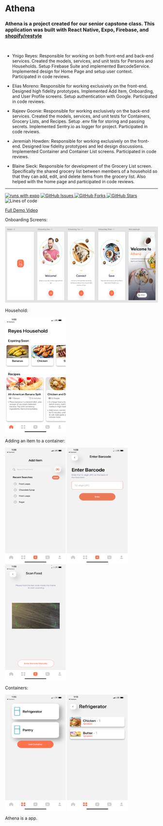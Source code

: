 # Athena

### Athena is a project created for our senior capstone class. This application was built with React Native, Expo, Firebase, and [shopify/restyle](https://github.com/Shopify/restyle)

</br>

- Ynigo Reyes: Responsible for working on both front-end and back-end services. Created the models, services, and unit tests for Persons and Households. Setup Firebase Suite and implemented BarcodeService. Implemented design for Home Page and setup user context. Participated in code reviews.

- Elias Moreno: Responsible for working exclusively on the front-end. Designed high fidelity prototypes. Implemented Add Item, Onboarding, and User Profile screens. Setup authentication with Google. Participated in code reviews.

- Rajeev Goonie: Responsible for working exclusively on the back-end services. Created the models, services, and unit tests for Containers, Grocery Lists, and Recipes. Setup .env file for storing and passing secrets. Implemented Sentry.io as logger for project. Participated in code reviews.

- Jeremiah Howden: Responsible for working exclusively on the front-end. Designed low fidelity prototypes and led design discussions. Implemented Container and Container List screens. Participated in code reviews.

- Blaine Sieck: Responsible for development of the Grocery List screen. Specifically the shared grocery list between members of a household so that they can add, edit, and delete items from the grocery list. Also helped with the home page and participated in code reviews.

---

[![runs with expo](https://img.shields.io/badge/Runs%20with%20Expo-000.svg?style=flat-square&logo=EXPO&labelColor=f3f3f3&logoColor=000)](https://expo.io/)
<a href="https://github.com/Athena-Capstone-2020/athena-mobile-app/issues">
    <img alt="GitHub Issues" src="https://img.shields.io/github/issues/Athena-Capstone-2020/athena-mobile-app?style=flat-square">
</a>
<a href="https://github.com/Athena-Capstone-2020/athena-mobile-app/network">
    <img alt="GitHub Forks" src="https://img.shields.io/github/forks/Athena-Capstone-2020/athena-mobile-app?style=flat-square">
</a>
<a href="https://github.com/Athena-Capstone-2020/athena-mobile-app/stargazers">
    <img alt="GitHub Stars" src="https://img.shields.io/github/stars/Athena-Capstone-2020/athena-mobile-app?style=flat-square">
</a>
<img alt="Lines of code" src="https://img.shields.io/tokei/lines/github/Athena-Capstone-2020/athena-mobile-app?style=flat-square">

[Full Demo Video](https://www.youtube.com/watch?v=yOJMUpTti0w)


Onboarding Screens: 

<img src="https://github.com/Athena-Capstone-2020/athena-mobile-app/blob/master/assets/Screens/readme/onboarding.png?raw=true" width="600" height="250" />

Household:

<img src="https://github.com/Athena-Capstone-2020/athena-mobile-app/blob/master/assets/Screens/readme/household.png?raw=true" width="200" height="380" />

Adding an item to a container:

<img src="https://github.com/Athena-Capstone-2020/athena-mobile-app/blob/master/assets/Screens/readme/addItem.png?raw=true" width="200" height="380" />
<img src="https://github.com/Athena-Capstone-2020/athena-mobile-app/blob/master/assets/Screens/readme/enterbarcode.png?raw=true" width="200" height="380" />
<img src="https://github.com/Athena-Capstone-2020/athena-mobile-app/blob/master/assets/Screens/readme/scanbarcode.png?raw=true" width="200" height="380" />

Containers:

<img src="https://github.com/Athena-Capstone-2020/athena-mobile-app/blob/master/assets/Screens/readme/containers.png?raw=true" width="200" height="380" />
<img src="https://github.com/Athena-Capstone-2020/athena-mobile-app/blob/master/assets/Screens/readme/fridge.png?raw=true" width="200" height="380" />



<p>
    Athena is a app.
</p>